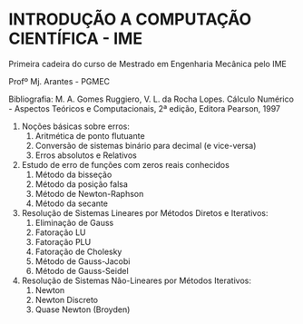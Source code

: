 # INTRODUÇÃO A COMPUTAÇÃO CIENTÍFICA - IME

Primeira cadeira do curso de Mestrado em Engenharia Mecânica pelo IME

Profº Mj. Arantes - PGMEC

Bibliografia: M. A. Gomes Ruggiero, V. L. da Rocha Lopes. Cálculo Numérico - Aspectos Teóricos e Computacionais, 2ª edição, Editora Pearson, 1997

1. Noções básicas sobre erros:
	1. Aritmética de ponto flutuante
	2. Conversão de sistemas binário para decimal (e vice-versa)
	3. Erros absolutos e Relativos
2. Estudo de erro de funções com zeros reais conhecidos
	1. Método da bisseção
	2. Método da posição falsa
	3. Método de Newton-Raphson
	4. Método da secante
3. Resolução de Sistemas Lineares por Métodos Diretos e Iterativos:
	1. Eliminação de Gauss
	2. Fatoração LU
	3. Fatoração PLU
	4. Fatoração de Cholesky
	5. Método de Gauss-Jacobi
	6. Método de Gauss-Seidel
4. Resolução de Sistemas Não-Lineares por Métodos Iterativos:
	1. Newton
	2. Newton Discreto
	3. Quase Newton (Broyden)
